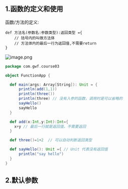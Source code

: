 ## 1.函数的定义和使用

函数/方法的定义:

```
def 方法名(参数名:参数类型):返回类型 ={
    // 括号内的叫做方法体
    // 方法体内的最后一行为返回值,不需要return
}
```

![image.png](https://upload-images.jianshu.io/upload_images/7220971-a0b0ba43b1eb94b7.png?imageMogr2/auto-orient/strip%7CimageView2/2/w/1240)

```scala
package com.gwf.course03

object FunctionApp {

  def main(args: Array[String]): Unit = {
      println(add(1,1))
      println(three())
      println(three) // 没有入参的函数，调用时是可以省略的
      sayHello()
      sayHello
  }

  def add(x:Int,y:Int):Int={
    x+y // 最后一行就是返回值，不需要返回
  }

  def three()=1+2  // 可以自动判断返回类型

  def sayHello(): Unit ={ // Unit 代表没有返回值
      println("say hello")
  }
}

```

## 2.默认参数


